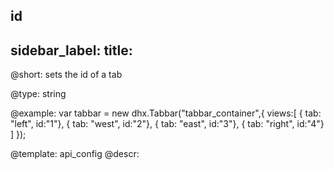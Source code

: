 id
---
sidebar_label: 
title: 
---          

@short: 
sets the id of a tab


@type: string

@example: 
var tabbar = new dhx.Tabbar("tabbar_container",{
	views:[ 
		{ tab: "left", id:"1"},
		{ tab: "west", id:"2"},
		{ tab: "east", id:"3"},
		{ tab: "right", id:"4"}
	]
});


@template:	api_config
@descr: 



